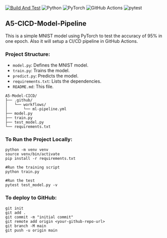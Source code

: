 
[![Build And Test](https://github.com/satyasundar/erav3-s5/actions/workflows/ml-pipeline.yml/badge.svg)](https://github.com/satyasundar/erav3-s5/actions/workflows/ml-pipeline.yml)
![Python](https://img.shields.io/badge/python-3670A0?style=for-the-badge&logo=python&logoColor=ffdd54)
![PyTorch](https://img.shields.io/badge/PyTorch-EE4C2C?style=for-the-badge&logo=pytorch&logoColor=white)
![GitHub Actions](https://img.shields.io/badge/GitHub_Actions-20232A?style=for-the-badge&logo=github-actions&logoColor=white)
![pytest](https://img.shields.io/badge/pytest-3776AB?style=for-the-badge&logo=pytest&logoColor=white)



## A5-CICD-Model-Pipeline
This is a simple MNIST model using PyTorch to test the accuracy of 95% in one epoch. Also it will setup a CI/CD pipeline in GitHub Actions.

### Project Structure:
- `model.py`: Defines the MNIST model.
- `train.py`: Trains the model.
- `predict.py`: Predicts the model.
- `requirements.txt`: Lists the dependencies.
- `README.md`: This file.

```
A5-Model-CICD/
├── .github/
│   └── workflows/
│       └── ml-pipeline.yml
├── model.py
├── train.py
├── test_model.py
└── requirements.txt
```


### To Run the Project Locally:
```
python -m venv venv
source venv/bin/activate
pip install -r requirements.txt

#Run the training script
python train.py

#Run the test
pytest test_model.py -v
```

### To deploy to GitHub:
```
git init
git add .
git commit -m "initial commit"
git remote add origin <your-github-repo-url>
git branch -M main
git push -u origin main
``` 
